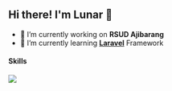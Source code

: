 ## Hi there! I'm Lunar 👋

<!--
**lunar21/lunar21** is a ✨ _special_ ✨ repository because its `README.md` (this file) appears on your GitHub profile.

Here are some ideas to get you started:

- 🔭 I’m currently working on ...
- 🌱 I’m currently learning ...
- 👯 I’m looking to collaborate on ...
- 🤔 I’m looking for help with ...
- 💬 Ask me about ...
- 📫 How to reach me: ...
- 😄 Pronouns: ...
- ⚡ Fun fact: ...
-->



- 🔭 I’m currently working on **RSUD Ajibarang**
- 🌱 I’m currently learning [**Laravel**](!https://laravel.com/) Framework

#### Skills

<img src="https://img.shields.io/badge/HTML5-E34F26?style=for-the-badge&logo=html5&logoColor=white" />
